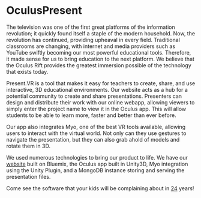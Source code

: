 OculusPresent
=============
The television was one of the first great platforms of the information revolution; it quickly found itself a staple of the modern household. Now, the revolution has continued, providing upheaval in every field. Traditional classrooms are changing, with internet and media providers such as YouTube swiftly becoming our most powerful educational tools. Therefore, it made sense for us to bring education to the next platform. We believe that the Oculus Rift provides the greatest immersion possible of the technology that exists today.

Present.VR is a tool that makes it easy for teachers to create, share, and use interactive, 3D educational environments. Our website acts as a hub for a potential community to create and share presentations. Presenters can design and distribute their work with our online webapp, allowing viewers to simply enter the project name to view it in the Oculus app. This will allow students to be able to learn more, faster and better than ever before.

Our app also integrates Myo, one of the best VR tools available, allowing users to interact with the virtual world. Not only can they use gestures to navigate the presentation, but they can also grab ahold of models and rotate them in 3D.

We used numerous technologies to bring our product to life. We have our [website](http://presentvr.mybluemix.net/) built on Bluemix, the Oculus app built in Unity3D, Myo integration using the Unity Plugin, and a MongoDB instance storing and serving the presentation files.

Come see the software that your kids will be complaining about in [24](http://en.wikipedia.org/wiki/Microsoft_PowerPoint#History) years!
